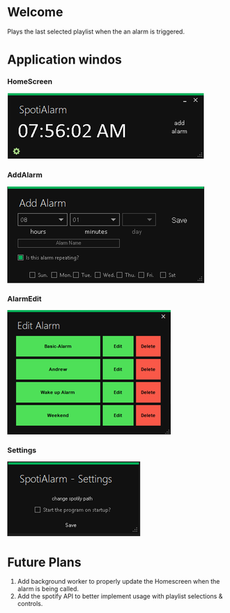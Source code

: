 # Welcome 
Plays the last selected playlist when the an alarm is triggered.
# Application windos
### HomeScreen
<p align="left">
  <img src="Pictures/SpotiMain.PNG" alt="icon">
</p>

### AddAlarm
<p align="left">
  <img src="Pictures/SpotiAddAlarm.png" alt="icon">
</p>

### AlarmEdit
<p align="left">
  <img src="Pictures/SpotiAlarmEdit.PNG" alt="icon">
</p>

### Settings
<p align="left">
  <img src="Pictures/SpotiSettings.PNG" alt="icon">
</p>

# Future Plans
1. Add background worker to properly update the Homescreen when the alarm is being called.
2. Add the spotify API to better implement usage with playlist selections & controls. 
